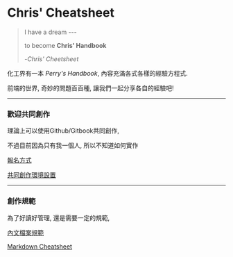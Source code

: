 Chris' Cheatsheet
=======


> I have a dream ---
> 
> to become **Chris' Handbook**
> 
> 
> -_Chris' Cheetsheet_

化工界有一本 _Perry's Handbook_, 內容充滿各式各樣的經驗方程式.

前端的世界, 奇妙的問題百百種, 讓我們一起分享各自的經驗吧!

--- 

### 歡迎共同創作

理論上可以使用Github/Gitbook共同創作,

不過目前因為只有我一個人, 所以不知道如何實作

[報名方式]()

[共同創作環境設置]()

---

### 創作規範

為了好讀好管理, 還是需要一定的規範, 

[內文檔案規範]()

[Markdown Cheatsheet](http://assemble.io/docs/Cheatsheet-Markdown.html)
